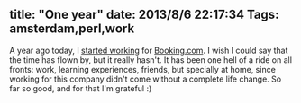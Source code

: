 title: "One year"
date: 2013/8/6 22:17:34
Tags: amsterdam,perl,work
---
A year ago today, I <a href="/blog/another-day-another-dawn.html">started working</a> for <a href="http://booking.com">Booking.com</a>. I wish I could say that the time has flown by, but it really hasn't. It has been one hell of a ride on all fronts: work, learning experiences, friends, but specially at home, since working for this company didn't come without a complete life change. So far so good, and for that I'm grateful :)

